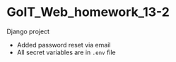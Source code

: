 # GoIT_Web_homework_13-2
Django project 

- Added password reset via email
- All secret variables are in `.env` file

